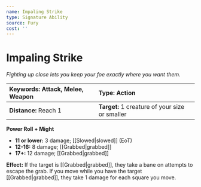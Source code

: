 ```yaml
---
name: Impaling Strike
type: Signature Ability
source: Fury
cost: ''
---
```


# Impaling Strike

*Fighting up close lets you keep your foe exactly where you want them.*

| **Keywords:** Attack, Melee, Weapon | **Type:** Action                               |
| :---------------------------------- | :--------------------------------------------- |
| **Distance:** Reach 1               | **Target:** 1 creature of your size or smaller |

**Power Roll + Might**

- **11 or lower:** 3 damage; [[Slowed|slowed]] (EoT)
- **12-16:** 8 damage; [[Grabbed|grabbed]]
- **17+:** 12 damage; [[Grabbed|grabbed]]

**Effect:** If the target is [[Grabbed|grabbed]], they take a bane on attempts to escape the grab. If you move while you have the target [[Grabbed|grabbed]], they take 1 damage for each square you move.
